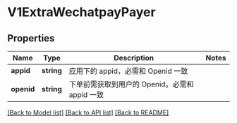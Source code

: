 # V1ExtraWechatpayPayer

## Properties
Name | Type | Description | Notes
------------ | ------------- | ------------- | -------------
**appid** | **string** | 应用下的 appid，必需和 Openid 一致 | 
**openid** | **string** | 下单前需获取到用户的 Openid。必需和 appid 一致 | 

[[Back to Model list]](../README.md#documentation-for-models) [[Back to API list]](../README.md#documentation-for-api-endpoints) [[Back to README]](../README.md)


